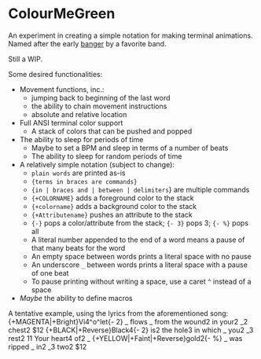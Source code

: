 # ColourMeGreen
An experiment in creating a simple notation for making terminal animations.
Named after the early [banger](https://www.youtube.com/watch?v=lJne0uWgaK8) by a favorite band.

Still a WIP.

Some desired functionalities:
* Movement functions, inc.:
  * jumping back to beginning of the last word
  * the ability to chain movement instructions
  * absolute and relative location
* Full ANSI terminal color support
  * A stack of colors that can be pushed and popped
* The ability to sleep for periods of time
  * Maybe to set a BPM and sleep in terms of a number of beats
  * The ability to sleep for random periods of time
* A relatively simple notation (subject to change):
  * `plain words` are printed as-is
  * `{terms in braces are commands}`
  * `{in | braces and | between | delimiters`} are multiple commands
  * `{+COLORNAME}` adds a foreground color to the stack
  * `{+colorname}` adds a background color to the stack
  * `{+Attributename}` pushes an attribute to the stack
  * `{-}` pops a color/attribute from the stack; `{- 3}` pops 3; `{- %}` pops all
  * A literal number appended to the end of a word means a pause of that many beats for the word
  * An empty space between words prints a literal space with no pause
  * An underscore `_` between words prints a literal space with a pause of one beat
  * To pause printing without writing a space, use a caret `^` instead of a space
* *Maybe* the ability to define macros

A tentative example, using the lyrics from the aforementioned song:
    {+MAGENTA|+Bright}Vi4^o^let{- 2} _ flows _ from the wound2 in your2 \_2 chest2 $12
    {+BLACK|+Reverse}Black4{- 2} is2 the hole3 in which _ you2 _3 rest2 11
    Your heart4 of2 _ {+YELLOW|+Faint|+Reverse}gold2{- %} _ was ripped _ in2 \_3 two2 $12
